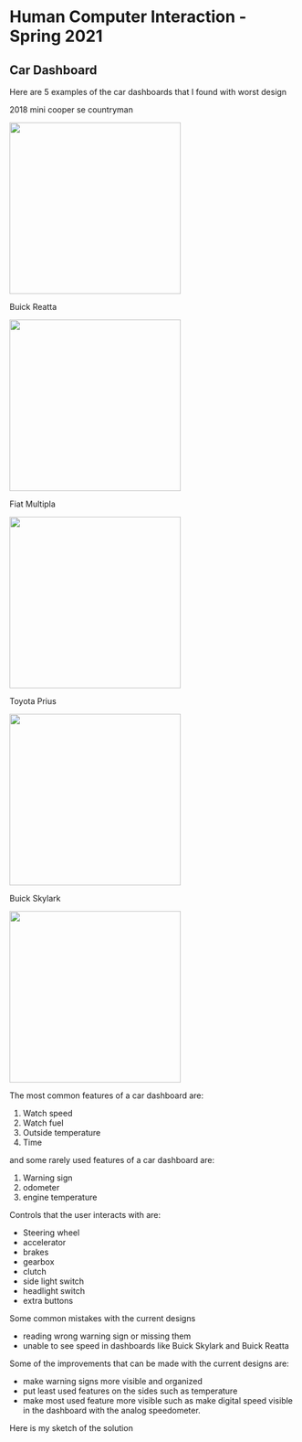 # Human Computer Interaction - Spring 2021 
## Car Dashboard

Here are 5 examples of the car dashboards that I found with worst design

2018 mini cooper se countryman

<img src = "https://www.automotiveaddicts.com/wp-content/uploads/2017/10/2018-mini-cooper-s-e-countryman-dashboard-5.jpg"  width=300 >

 Buick Reatta
 
<img src = "https://i.ebayimg.com/thumbs/images/g/TF8AAOSwsklfiF1Y/s-l300.jpg"  width=300 >

Fiat Multipla

<img src = "https://spct2000.files.wordpress.com/2014/12/multipla-2.jpg" width=300 >

Toyota Prius 

<img src = "https://www.automotiveaddicts.com/wp-content/uploads/2012/11/2012-toyota-prius-plug-in-hybrid-info-screen.jpg" width=300 >

Buick Skylark

<img src = "https://i.ebayimg.com/thumbs/images/g/jvMAAOSw-IlgQQa1/s-l300.jpg" width = 300>


The most common features of a car dashboard are:
1. Watch speed
2. Watch fuel
3. Outside temperature
4. Time

and some rarely used features of a car dashboard are:
1. Warning sign
2. odometer
3. engine temperature

Controls that the user interacts with are:
- Steering wheel
- accelerator
- brakes
- gearbox
- clutch
- side light switch
- headlight switch
- extra buttons 

Some common mistakes with the current designs
- reading wrong warning sign or missing them
- unable to see speed in dashboards like Buick Skylark and Buick Reatta

Some of the improvements that can be made with the current designs are:
- make warning signs more visible and organized
- put least used features on the sides such as temperature
- make most used feature more visible such as make digital speed visible in the dashboard with the analog speedometer.

Here is my sketch of the solution




